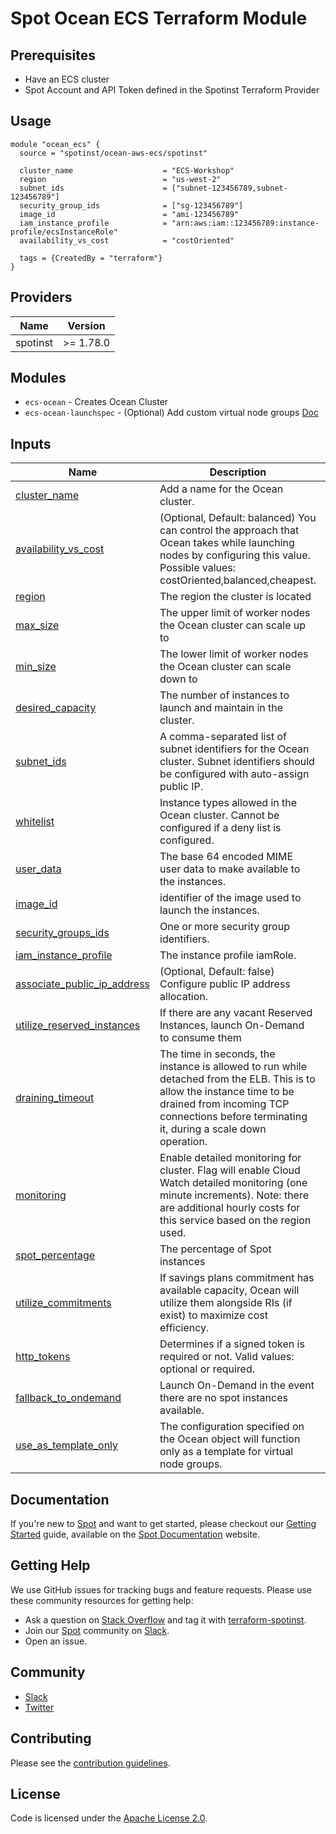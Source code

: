# Spot Ocean ECS Terraform Module

## Prerequisites
* Have an ECS cluster
* Spot Account and API Token defined in the Spotinst Terraform Provider

## Usage
```hcl
module "ocean_ecs" {
  source = "spotinst/ocean-aws-ecs/spotinst"

  cluster_name                    = "ECS-Workshop"
  region                          = "us-west-2"
  subnet_ids                      = ["subnet-123456789,subnet-123456789"]
  security_group_ids              = ["sg-123456789"]
  image_id                        = "ami-123456789"
  iam_instance_profile            = "arn:aws:iam::123456789:instance-profile/ecsInstanceRole"
  availability_vs_cost            = "costOriented"

  tags = {CreatedBy = "terraform"}
}
```

## Providers

| Name | Version   |
|------|-----------|
| spotinst | >= 1.78.0 |

## Modules
* `ecs-ocean` - Creates Ocean Cluster
* `ecs-ocean-launchspec` - (Optional) Add custom virtual node groups [Doc](https://registry.terraform.io/modules/spotinst/ocean-aws-ecs-vng/spotinst/latest)

## Inputs

| Name                                                                                                                      | Description                                                                                                                                                                                                           | Type                                                                                                                                                                                                                                                                                                                                                                                                                                                                                                                                                                                                                                                                                                                                                                                                                                                  | Default      | Required |
|---------------------------------------------------------------------------------------------------------------------------|-----------------------------------------------------------------------------------------------------------------------------------------------------------------------------------------------------------------------|-------------------------------------------------------------------------------------------------------------------------------------------------------------------------------------------------------------------------------------------------------------------------------------------------------------------------------------------------------------------------------------------------------------------------------------------------------------------------------------------------------------------------------------------------------------------------------------------------------------------------------------------------------------------------------------------------------------------------------------------------------------------------------------------------------------------------------------------------------|--------------|:--------:|
| <a name="input_cluster_name"></a> [cluster\_name](#input\_cluster\_name)                                                  | Add a name for the Ocean cluster.                                                                                                                                                                                     | `string`                                                                                                                                                                                                                                                                                                                                                                                                                                                                                                                                                                                                                                                                                                                                                                                                                                              | `null`       |   yes    |
| <a name="input_availability_vs_cost"></a> [availability\_vs\_cost](#input\_availability\_vs\_cost)                        | (Optional, Default: balanced) You can control the approach that Ocean takes while launching nodes by configuring this value. Possible values: costOriented,balanced,cheapest.                                         | `string`  | `balanced`   |    no    |
| <a name="input_region"></a> [region](#input\_region)                                                                      | The region the cluster is located                                                                                                                                                                                     | `string`                                                                                                                                                                                                                                                                                                                                                                                                                                                                                                                                                                                                                                                                                                                                                                                                                                                                                              | n/a          | yes |
| <a name="input_max_size"></a> [max\_size](#input\_max\_size)                                                              | The upper limit of worker nodes the Ocean cluster can scale up to                                                                                                                                                     | `number`                                                                                                                                                                                                                                                                                                                                                                                                                                                                                                                                                                                                                                                                                                                                                                                                                                                                                              | `1000`       | no |
| <a name="input_min_size"></a> [min\_size](#input\_min\_size)                                                              | The lower limit of worker nodes the Ocean cluster can scale down to                                                                                                                                                   | `number`                                                                                                                                                                                                                                                                                                                                                                                                                                                                                                                                                                                                                                                                                                                                                                                                                                                                                              | `0`          | no |
| <a name="input_desired_capacity"></a> [desired\_capacity](#input\_desired\_capacity)                                      | The number of instances to launch and maintain in the cluster.<br/>                                                                                                                                                   | `number`                                                                                                                                                                                                                                                                                                                                                                                                                                                                                                                                                                                                                                                                                                                                                                                                                                                                                              | `null`       | no |
| <a name="input_subnet_ids"></a> [subnet\_ids](#input\_subnet\_ids)                                                        | A comma-separated list of subnet identifiers for the Ocean cluster. Subnet identifiers should be configured with auto-assign public IP.                                                                               | `list(string)`                                                                                                                                                                                                                                                                                                                                                                                                                                                                                                                                                                                                                                                                                                                                                                                                                                                                                        | n/a          | yes |
| <a name="input_whitelist"></a> [whitelist](#input\_whitelist)                                                             | Instance types allowed in the Ocean cluster. Cannot be configured if a deny list is configured.                                                                                                                       | `list(string)`                                                                                                                                                                                                                                                                                                                                                                                                                                                                                                                                                                                                                                                                                                                                                                                                                                                                                        | `null`       | no |
| <a name="input_user_data"></a> [user\_data](#input\_user\_data)                                                           | The base 64 encoded MIME user data to make available to the instances.                                                                                                                                                | `string`                                                                                                                                                                                                                                                                                                                                                                                                                                                                                                                                                                                                                                                                                                                                                                                                                                                                                              | `null`       | no |
| <a name="input_image_id"></a> [image_id](#input\_image\_id)                                                               | identifier of the image used to launch the instances.                                                                                                                                                                 | `string`                                                                                                                                                                                                                                                                                                                                                                                                                                                                                                                                                                                                                                                                                                                                                                                                                                                                                              | n/a          | yes |
| <a name="input_security_groups_ids"></a> [security\_groups\_ids](#input\_security\_groups\_ids)                           | One or more security group identifiers.                                                                                                                                                                               | `list(string)`                                                                                                                                                                                                                                                                                                                                                                                                                                                                                                                                                                                                                                                                                                                                                                                                                                                                                        | n/a          | yes |
| <a name="input_iam_instance_profile"></a> [iam\_instance\_profile](#input\_iam_instance\_profile)                         | The instance profile iamRole.                                                                                                                                                                                         | `string`                                                                                                                                                                                                                                                                                                                                                                                                                                                                                                                                                                                                                                                                                                                                                                                                                                                                                              | `null`       | no |
| <a name="input_associate_public_ip_address"></a> [associate\_public\_ip\_address](#input\_associate\_public\_ip\_address) | (Optional, Default: false) Configure public IP address allocation.                                                                                                                                                    | `bool`                                                                                                                                                                                                                                                                                                                                                                                                                                                                                                                                                                                                                                                                                                                                                                                                                                                                                                | `false`      | no |
| <a name="input_utilize_reserved_instances"></a> [utilize\_reserved\_instances](#input\_utilize\_reserved\_instances)      | If there are any vacant Reserved Instances, launch On-Demand to consume them                                                                                                                                          | `bool`                                                                                                                                                                                                                                                                                                                                                                                                                                                                                                                                                                                                                                                                                                                                                                                                                                                                                                | `true`       | no |
| <a name="input_draining_timeout"></a> [draining\_timeout](#input\_draining\_timeout)                                      | The time in seconds, the instance is allowed to run while detached from the ELB. This is to allow the instance time to be drained from incoming TCP connections before terminating it, during a scale down operation. | `number`                                                                                                                                                                                                                                                                                                                                                                                                                                                                                                                                                                                                                                                                                                                                                                                                                                                                                              | `120`        | no |
| <a name="input_monitoring"></a> [monitoring](#input\_monitoring)                                                          | Enable detailed monitoring for cluster. Flag will enable Cloud Watch detailed monitoring (one minute increments). Note: there are additional hourly costs for this service based on the region used.                  | `bool`                                                                                                                                                                                                                                                                                                                                                                                                                                                                                                                                                                                                                                                                                                                                                                                                                                                                                                | `false`      | no |
| <a name="input_spot_percentage"></a> [spot\_percentage](#input\_spot\_percentage)                                         | The percentage of Spot instances                                                                                                                                                                                      | `number`                                                                                                                                                                                                                                                                                                                                                                                                                                                                                                                                                                                                                                                                                                                                                                                                                                                                                              | `null`       | no |
| <a name="input_utilize_commitments"></a> [utilize\_commitments](#input\_utilize\_commitments)                             | If savings plans commitment has available capacity, Ocean will utilize them alongside RIs (if exist) to maximize cost efficiency.                                                                                     | `bool`                                                                                                                                                                                                                                                                                                                                                                                                                                                                                                                                                                                                                                                                                                                                                                                                                                                                                                | `false`      | no |
| <a name="input_http_tokens"></a> [http\_tokens](#input\_http\_tokens)                                                     | Determines if a signed token is required or not. Valid values: optional or required.                                                                                                                                  | `string`                                                                                                                                                                                                                                                                                                                                                                                                                                                                                                                                                                                                                                                                                                                                                                                                                                                                                              | `"optional"` | no |
| <a name="input_fallback_to_ondemand"></a> [fallback\_to\_ondemand](#input\_utilize\_commitments)                          | Launch On-Demand in the event there are no spot instances available.                                                                                                                                                  | `bool`                                                                                                                                                                                                                                                                                                                                                                                                                                                                                                                                                                                                                                                                                                                                                                                                                                                                                                | `true`       | no |
| <a name="input_use_as_template_only"></a> [use\_as\_template\_only](#input\_utilize\_commitments)                         | The configuration specified on the Ocean object will function only as a template for virtual node groups.                                                                                                                                                  | `bool`                                                                                                                                                                                                                                                                                                                                                                                                                                                                                                                                                                                                                                                                                                                                                                                                                                                                                                | `false`      | no |

## Documentation

If you're new to [Spot](https://spot.io/) and want to get started, please checkout our [Getting Started](https://docs.spot.io/connect-your-cloud-provider/) guide, available on the [Spot Documentation](https://docs.spot.io/) website.

## Getting Help

We use GitHub issues for tracking bugs and feature requests. Please use these community resources for getting help:

- Ask a question on [Stack Overflow](https://stackoverflow.com/) and tag it with [terraform-spotinst](https://stackoverflow.com/questions/tagged/terraform-spotinst/).
- Join our [Spot](https://spot.io/) community on [Slack](http://slack.spot.io/).
- Open an issue.

## Community

- [Slack](http://slack.spot.io/)
- [Twitter](https://twitter.com/spot_hq/)

## Contributing

Please see the [contribution guidelines](CONTRIBUTING.md).

## License

Code is licensed under the [Apache License 2.0](LICENSE).